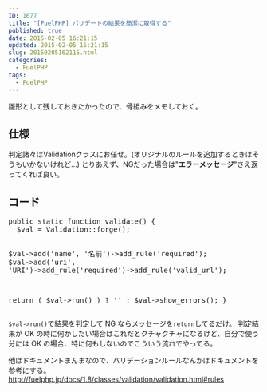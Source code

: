 ```yaml
---
ID: 1677
title: "[FuelPHP] バリデートの結果を簡潔に取得する"
published: true
date: 2015-02-05 16:21:15
updated: 2015-02-05 16:21:15
slug: 20150205162115.html
categories:
  - FuelPHP
tags:
  - FuelPHP
---
```


雛形として残しておきたかったので、骨組みをメモしておく。

<!--more-->
<h2>仕様</h2>
判定諸々はValidationクラスにお任せ。<span class="text-muted">(オリジナルのルールを追加するときはそうもいかないけれど…)</span>
とりあえず、NGだった場合は"<b>エラーメッセージ</b>"さえ返ってくれば良い。

<h2>コード</h2>
<pre class="prettyprint linenums lang-php">public static function validate() {
  $val = Validation::forge();

$val->add('name', '名前')->add_rule('required');
  $val->add('uri', 'URI')->add_rule('required')->add_rule('valid_url');

return ( $val->run() ) ? '' : $val->show_errors();
}</pre>

<code>\$val->run()</code>で結果を判定して NG ならメッセージを<code>return</code>してるだけ。
判定結果が OK の時に何かしたい場合はこれだとクチャクチャになるけど、自分で使う分には OK の場合、特に何もしないのでこういう流れでやってる。

他はドキュメントまんまなので、バリデーションルールなんかはドキュメントを参考にする。
<a href="http://fuelphp.jp/docs/1.8/classes/validation/validation.html#rules">http://fuelphp.jp/docs/1.8/classes/validation/validation.html#rules</a>
